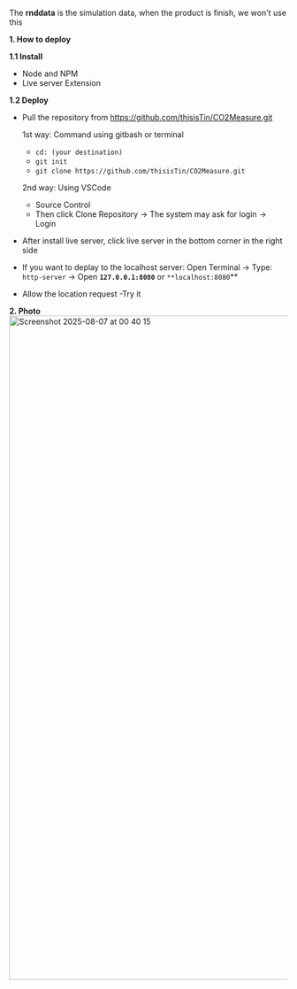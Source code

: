 The **rnddata** is the simulation data, when the product is finish, we won't use this

**1. How to deploy**

  **1.1 Install**
  
  - Node and NPM
  - Live server Extension

  **1.2 Deploy**
    
  - Pull the repository from https://github.com/thisisTin/CO2Measure.git

    1st way: Command using gitbash or terminal
      + `cd: (your destination)`
      + `git init`
      + `git clone https://github.com/thisisTin/CO2Measure.git`
    
    2nd way: Using VSCode
      + Source Control
      + Then click Clone Repository -> The system may ask for login -> Login
  - After install live server, click live server in the bottom corner in the right side
  - If you want to deplay to the localhost server:
    Open Terminal -> Type: `http-server` -> Open **`127.0.0.1:8080`** or `**localhost:8080`**
  - Allow the location request
  -Try it

**2. Photo**
<img width="1920" height="1200" alt="Screenshot 2025-08-07 at 00 40 15" src="https://github.com/user-attachments/assets/13b7dbad-171b-4996-9ed6-51f649118814" />
